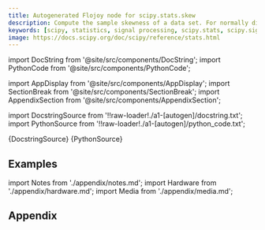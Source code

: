 ```yaml
---
title: Autogenerated Flojoy node for scipy.stats.skew
description: Compute the sample skewness of a data set. For normally distributed data, the skewness should be about zero. For unimodal continuous distributions, a skewness value greater than zero means that there is more weight in the right tail of the distribution. The function `skewtest` can be used to determine if the skewness value is close enough to zero, statistically speaking.
keywords: [scipy, statistics, signal processing, scipy.stats, scipy.signal, scipy.stats.skew]
image: https://docs.scipy.org/doc/scipy/reference/stats.html
---
```


[//]: # (Custom component imports)

import DocString from '@site/src/components/DocString';
import PythonCode from '@site/src/components/PythonCode';

import AppDisplay from '@site/src/components/AppDisplay';
import SectionBreak from '@site/src/components/SectionBreak';
import AppendixSection from '@site/src/components/AppendixSection';

[//]: # (Docstring)

import DocstringSource from '!!raw-loader!./a1-[autogen]/docstring.txt';
import PythonSource from '!!raw-loader!./a1-[autogen]/python_code.txt';


<DocString>{DocstringSource}</DocString>
<PythonCode GLink='SCIPY/stats/SKEW/SKEW.py'>{PythonSource}</PythonCode>


<SectionBreak />

    

[//]: # (Examples)

## Examples

<AppDisplay 
  GLink='SCIPY/stats/SKEW'
  nodeLabel='SKEW'>
</AppDisplay>

<SectionBreak />

    

[//]: # (Appendix)

import Notes from './appendix/notes.md';
import Hardware from './appendix/hardware.md';
import Media from './appendix/media.md';

## Appendix

<AppendixSection index={0} folderPath='nodes/SCIPY/stats/SKEW/appendix/'><Notes /></AppendixSection>
<AppendixSection index={1} folderPath='nodes/SCIPY/stats/SKEW/appendix/'><Hardware /></AppendixSection>
<AppendixSection index={2} folderPath='nodes/SCIPY/stats/SKEW/appendix/'><Media /></AppendixSection>


